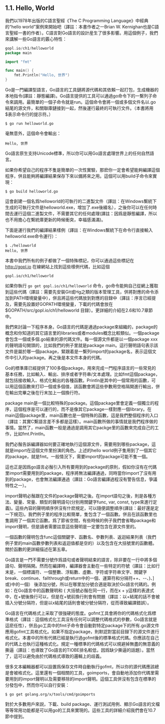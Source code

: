 ## 1.1. Hello, World

我們以1978年出版的C語言聖經《The C Programming Language》中經典的“hello world”案例來開始吧（譯註：本書作者之一Brian W. Kernighan也是C語言聖經一書的作者）。C語言對Go語言的設計産生了很多影響。用這個例子，我們來講解一些Go語言的覈心特性：

```go
gopl.io/ch1/helloworld
package main

import "fmt"

func main() {
	fmt.Println("Hello, 世界")
}
```

Go是一門編譯型語言，Go語言的工具鏈將源代碼和其依賴一起打包，生成機器的本地指令(譯註：靜態編譯)。Go語言提供的工具可以通過go命令下的一繫列子命令來調用。最簡單的一個子命令就是run。這個命令會將一個或多個文件名以.go結尾的源文件，和關聯庫鏈接到一起，然後運行最終的可執行文件。（本書將用$表示命令行的提示符。）

```
$ go run helloworld.go
```

毫無意外，這個命令會輸出：

```
Hello, 世界
```

Go語言原生支持Unicode標準，所以你可以用Go語言處理世界上的任何自然語言。

如果你希望自己的程序不隻是簡單的一次性實驗，那麽你一定會希望能夠編譯這個程序，併且能夠將編譯結果保存下來以備將來之用。這個可以用build子命令來實現：

```
$ go build helloworld.go
```

這會創建一個名爲helloworld的可執行的二進製文件（譯註：在Windows繫統下生成的可執行文件是helloworld.exe，增加了.exe後綴名），之後你可以在任何時間去運行這個二進製文件，不需要其它的任何處理(譯註：因爲是靜態編譯，所以也不用擔心在繫統庫更新的時候衝突，幸福感滿滿)。

下面是運行我們的編譯結果樣例（譯註：在Windows繫統下在命令行直接輸入helloworld.exe命令運行）：

```
$ ./helloworld
Hello, 世界
```

本書中我們所有的例子都做了一個特殊標記，你可以通過這些標記在 http://gopl.io 在線網站上找到這些樣例代碼，比如這個

```
gopl.io/ch1/helloworld
```

如果你執行 `go get gopl.io/ch1/helloworld` 命令，go命令能夠自己從網上獲取到這些代碼（譯註：需要先安裝Git或Hg之類的版本管理工具，併將對應的命令添加到PATH環境變量中），併且將這些代碼放到對應的目録中（譯註：序言已經提及，需要先設置好GOPATH環境變量，下載的代碼會放在 $GOPATH/src/gopl.io/ch1/helloworld 目録）。更詳細的介紹在2.6和10.7章節中。

我們來討論一下程序本身。Go語言的代碼是通過package來組織的，package的概念和你知道的其它語言里的libraries或者modules概念比較類似。一個package會包含一個或多個.go結束的源代碼文件。每一個源文件都是以一個package xxx的聲明語句開頭的，比如我們的例子里就是package main。這行聲明語句表示該文件是屬於哪一個package，緊跟着是一繫列import的package名，表示這個文件中引入的package。再之後是本文件本身的代碼。

Go的標準庫已經提供了100多個package，用來完成一門程序語言的一些常見的基本任務，比如輸入、輸出、排序或者字符串/文本處理。比如fmt這個package，就包括接收輸入、格式化輸出的各種函數。Println是其中的一個常用的函數，可以用這個函數來打印一個或多個值，該函數會將這些參數用空格隔開進行輸出，併在輸出完畢之後在行末加上一個換行符。

package main是一個比較特殊的package。這個package里會定義一個獨立的程序，這個程序是可以運行的，而不是像其它package一樣對應一個library。在main這個package里，main函數也是一個特殊的函數，這是我們整個程序的入口（譯註：其實C繫語言差不多都是這樣）。main函數所做的事情就是我們程序做的事情。當然了，main函數一般是通過是調用其它packge里的函數來完成自己的工作，比如fmt.Println。

我們必鬚告訴編譯器如何要正確地執行這個源文件，需要用到哪些package，這就是import在這個文件里扮演的角色。上述的hello world例子隻用到了一個其它的package，就是fmt。一般情況下，需要import的package可能不隻一個。

這也正是因爲go語言必鬚引入所有要用到的package的原則，假如你沒有在代碼里import需要用到的package，程序將無法編譯通過，同時當你import了沒有用到的package，也會無法編譯通過（譯註：Go語言編譯過程沒有警告信息，爭議特性之一）。

import聲明必鬚跟在文件的package聲明之後。在import語句之後，則是各種方法、變量、常量、類型的聲明語句(分别用關鍵字func, var, const, type來進行定義)。這些內容的聲明順序併沒有什麽規定，可以隨便調整順序(譯註：最好還是定一下規范)。我們例子里的程序比較簡單，隻包含了一個函數。併且在該函數里也隻調用了一個其它函數。爲了節省空間，有些時候的例子我們會省略package和import聲明，但是讀者需要註意這些聲明是一定要包含在源文件里的。

一個函數的聲明包含func這個關鍵字、函數名、參數列表、返迴結果列表（我們例子里的main函數參數列表和返迴值都是空的）以及包含在大括號里的函數體。關於函數的更詳細描述在第五章。

Go語言是一門不需要分號作爲語句或者聲明結束的語言，除非要在一行中將多個語句、聲明隔開。然而在編譯時，編譯器會主動在一些特定的符號（譯註：比如行末是，一個標識符、一個整數、浮點數、虛數、字符或字符串文字、關鍵字break、continue、fallthrough或return中的一個、運算符和分隔符++、--、)、]或}中的一個） 後添加分號，所以在哪里加分號合適是取決於Go語言代碼的。例如：在Go語言中的函數聲明和 { 大括號必鬚在同一行，而在x + y這樣的表達式中，在+號後換行可以，但是在+號前換行則會有問題（譯註：以+結尾的話不會被插入分號分隔符，但是以x結尾的話則會被分號分隔符，從而導致編譯錯誤）。

Go語言在代碼格式上采取了很強硬的態度。gofmt工具會將你的代碼格式化爲標準格式（譯註：這個格式化工具沒有任何可以調整代碼格式的參數，Go語言就是這麽任性），併且go工具中的fmt子命令會自動對特定package下的所有.go源文件應用gofmt工具格式化。如果不指定package，則默認對當前目録下的源文件進行格式化。本書中的所有代碼已經是執行過gofmt後的標準格式代碼。你應該在自己的代碼上也執行這種格式化。規定一種標準的代碼格式可以規避掉無盡的無意義的撕逼（譯註：也導致了Go語言的TIOBE排名較低，因爲缺少撕逼的話題）。當然了，這可以避免由於代碼格式導致的邏輯上的歧義。

很多文本編輯器都可以設置爲保存文件時自動執行gofmt，所以你的源代碼應該總是會被格式化。這里還有一個相關的工具，goimports，會自動地添加你代碼里需要用到的import聲明以及需要移除的import聲明。這個工具併沒有包含在標準的分發包中，然而你可以自行安裝：
```
$ go get golang.org/x/tools/cmd/goimports
```

對於大多數用戶來説，下載、build package、運行測試用例、顯示Go語言的文檔等等常用功能都是可以用go的工具來實現的。這些工具的詳細介紹我們會在10.7節中提到。

